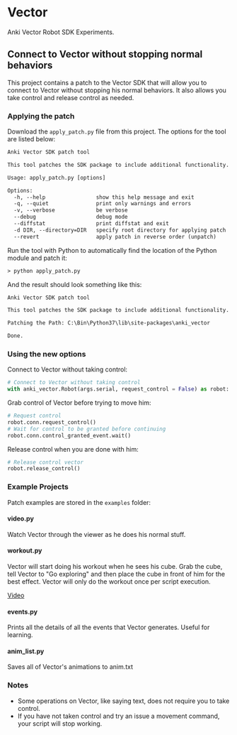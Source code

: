 # Vector
Anki Vector Robot SDK Experiments.

## Connect to Vector without stopping normal behaviors

This project contains a patch to the Vector SDK that will allow you to connect to Vector without stopping his normal behaviors.  It also allows you take control and release control as needed.

### Applying the patch
Download the `apply_patch.py` file from this project.  The options for the tool are listed below: 

```txt
Anki Vector SDK patch tool

This tool patches the SDK package to include additional functionality.

Usage: apply_patch.py [options]

Options:
  -h, --help                show this help message and exit
  -q, --quiet               print only warnings and errors
  -v, --verbose             be verbose
  --debug                   debug mode
  --diffstat                print diffstat and exit
  -d DIR, --directory=DIR   specify root directory for applying patch
  --revert                  apply patch in reverse order (unpatch)
```

Run the tool with Python to automatically find the location of the Python module and patch it:

```txt
> python apply_patch.py
```

And the result should look something like this:

```txt
Anki Vector SDK patch tool

This tool patches the SDK package to include additional functionality.

Patching the Path: C:\Bin\Python37\lib\site-packages\anki_vector

Done.
```

### Using the new options

Connect to Vector without taking control:
```python
# Connect to Vector without taking control
with anki_vector.Robot(args.serial, request_control = False) as robot:
```

Grab control of Vector before trying to move him:

```python
# Request control
robot.conn.request_control()
# Wait for control to be granted before continuing
robot.conn.control_granted_event.wait()
```

Release control when you are done with him:

```python
# Release control vector
robot.release_control()
```

### Example Projects

Patch examples are stored in the `examples` folder:

#### video.py
Watch Vector through the viewer as he does his normal stuff.

#### workout.py
Vector will start doing his workout when he sees his cube.  Grab the cube, tell Vector to "Go exploring" and then place the cube in front of him for the best effect.  Vector will only do the workout once per script execution.

[Video](https://www.youtube.com/watch?v=GCCpfzEIx44)

#### events.py
Prints all the details of all the events that Vector generates.  Useful for learning.

#### anim_list.py
Saves all of Vector's animations to anim.txt

### Notes

* Some operations on Vector, like saying text, does not require you to take control.  
* If you have not taken control and try an issue a movement command, your script will stop working.


